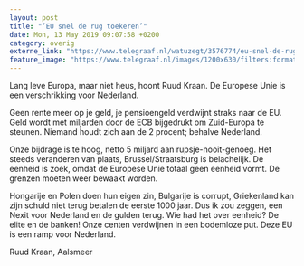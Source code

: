 ```yaml
---
layout: post
title: "’EU snel de rug toekeren’"
date: Mon, 13 May 2019 09:07:58 +0200
category: overig
externe_link: "https://www.telegraaf.nl/watuzegt/3576774/eu-snel-de-rug-toekeren"
feature_image: "https://www.telegraaf.nl/images/1200x630/filters:format(jpeg):quality(80)/cdn-kiosk-api.telegraaf.nl/47371610-7587-11e9-92d1-02d2fb1aa1d7.jpg"
---
```


<p class="intro">Lang leve Europa, maar niet heus, hoont Ruud Kraan. De Europese Unie is een verschrikking voor Nederland.</p> <p>Geen rente meer op je geld, je pensioengeld verdwijnt straks naar de EU. Geld wordt met miljarden door de ECB bijgedrukt om Zuid-Europa te steunen. Niemand houdt zich aan de 2 procent; behalve Nederland.</p><p>Onze bijdrage is te hoog, netto 5 miljard aan rupsje-nooit-genoeg. Het steeds veranderen van plaats, Brussel/Straatsburg is belachelijk. De eenheid is zoek, omdat de Europese Unie totaal geen eenheid vormt. De grenzen moeten weer bewaakt worden.</p><p>Hongarije en Polen doen hun eigen zin, Bulgarije is corrupt, Griekenland kan zijn schuld niet terug betalen de eerste 1000 jaar. Dus ik zou zeggen, een Nexit voor Nederland en de gulden terug. Wie had het over eenheid? De elite en de banken! Onze centen verdwijnen in een bodemloze put. Deze EU is een ramp voor Nederland.</p><p>Ruud Kraan, Aalsmeer</p>
